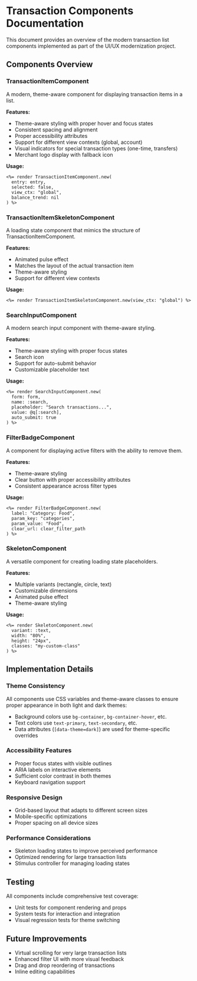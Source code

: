 # Transaction Components Documentation

This document provides an overview of the modern transaction list components implemented as part of the UI/UX modernization project.

## Components Overview

### TransactionItemComponent

A modern, theme-aware component for displaying transaction items in a list.

**Features:**
- Theme-aware styling with proper hover and focus states
- Consistent spacing and alignment
- Proper accessibility attributes
- Support for different view contexts (global, account)
- Visual indicators for special transaction types (one-time, transfers)
- Merchant logo display with fallback icon

**Usage:**
```erb
<%= render TransactionItemComponent.new(
  entry: entry,
  selected: false,
  view_ctx: "global",
  balance_trend: nil
) %>
```

### TransactionItemSkeletonComponent

A loading state component that mimics the structure of TransactionItemComponent.

**Features:**
- Animated pulse effect
- Matches the layout of the actual transaction item
- Theme-aware styling
- Support for different view contexts

**Usage:**
```erb
<%= render TransactionItemSkeletonComponent.new(view_ctx: "global") %>
```

### SearchInputComponent

A modern search input component with theme-aware styling.

**Features:**
- Theme-aware styling with proper focus states
- Search icon
- Support for auto-submit behavior
- Customizable placeholder text

**Usage:**
```erb
<%= render SearchInputComponent.new(
  form: form,
  name: :search,
  placeholder: "Search transactions...",
  value: @q[:search],
  auto_submit: true
) %>
```

### FilterBadgeComponent

A component for displaying active filters with the ability to remove them.

**Features:**
- Theme-aware styling
- Clear button with proper accessibility attributes
- Consistent appearance across filter types

**Usage:**
```erb
<%= render FilterBadgeComponent.new(
  label: "Category: Food",
  param_key: "categories",
  param_value: "Food",
  clear_url: clear_filter_path
) %>
```

### SkeletonComponent

A versatile component for creating loading state placeholders.

**Features:**
- Multiple variants (rectangle, circle, text)
- Customizable dimensions
- Animated pulse effect
- Theme-aware styling

**Usage:**
```erb
<%= render SkeletonComponent.new(
  variant: :text,
  width: "80%",
  height: "24px",
  classes: "my-custom-class"
) %>
```

## Implementation Details

### Theme Consistency

All components use CSS variables and theme-aware classes to ensure proper appearance in both light and dark themes:

- Background colors use `bg-container`, `bg-container-hover`, etc.
- Text colors use `text-primary`, `text-secondary`, etc.
- Data attributes (`[data-theme=dark]`) are used for theme-specific overrides

### Accessibility Features

- Proper focus states with visible outlines
- ARIA labels on interactive elements
- Sufficient color contrast in both themes
- Keyboard navigation support

### Responsive Design

- Grid-based layout that adapts to different screen sizes
- Mobile-specific optimizations
- Proper spacing on all device sizes

### Performance Considerations

- Skeleton loading states to improve perceived performance
- Optimized rendering for large transaction lists
- Stimulus controller for managing loading states

## Testing

All components include comprehensive test coverage:

- Unit tests for component rendering and props
- System tests for interaction and integration
- Visual regression tests for theme switching

## Future Improvements

- Virtual scrolling for very large transaction lists
- Enhanced filter UI with more visual feedback
- Drag and drop reordering of transactions
- Inline editing capabilities